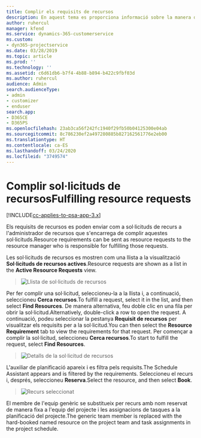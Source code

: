 ```yaml
---
title: Complir els requisits de recursos
description: En aquest tema es proporciona informació sobre la manera de complir els requisits dels recursos.
author: ruhercul
manager: kfend
ms.service: dynamics-365-customerservice
ms.custom:
- dyn365-projectservice
ms.date: 03/28/2019
ms.topic: article
ms.prod: ''
ms.technology: ''
ms.assetid: c6d61db6-b7f4-4b88-b894-b422c9fbf03d
ms.author: ruhercul
audience: Admin
search.audienceType:
- admin
- customizer
- enduser
search.app:
- D365CE
- D365PS
ms.openlocfilehash: 23ab3ca56f242fc1940f29fb50b04125300e04ab
ms.sourcegitcommit: 8c786230ef2a497280885b827162561776e2eb00
ms.translationtype: HT
ms.contentlocale: ca-ES
ms.lasthandoff: 03/24/2020
ms.locfileid: "3749574"
---
```

# <a name="fulfilling-resource-requests"></a><span data-ttu-id="ffc44-103">Complir sol·licituds de recursos</span><span class="sxs-lookup"><span data-stu-id="ffc44-103">Fulfilling resource requests</span></span>

[!INCLUDE[cc-applies-to-psa-app-3.x](../includes/cc-applies-to-psa-app-3x.md)]

<span data-ttu-id="ffc44-104">Els requisits de recursos es poden enviar com a sol·licituds de recurs a l'administrador de recursos que s'encarrega de complir aquestes sol·licituds.</span><span class="sxs-lookup"><span data-stu-id="ffc44-104">Resource requirements can be sent as resource requests to the resource manager who is responsible for fulfilling those requests.</span></span>

<span data-ttu-id="ffc44-105">Les sol·licituds de recursos es mostren com una llista a la visualització **Sol·licituds de recursos actives**.</span><span class="sxs-lookup"><span data-stu-id="ffc44-105">Resource requests are shown as a list in the **Active Resource Requests** view.</span></span>

> ![Llista de sol·licituds de recursos](media/Resource-Management-image59.png)

<span data-ttu-id="ffc44-107">Per fer complir una sol·licitud, seleccioneu-la a la llista i, a continuació, seleccioneu **Cerca recursos**.</span><span class="sxs-lookup"><span data-stu-id="ffc44-107">To fulfill a request, select it in the list, and then select **Find Resources**.</span></span> <span data-ttu-id="ffc44-108">De manera alternativa, feu doble clic en una fila per obrir la sol·licitud.</span><span class="sxs-lookup"><span data-stu-id="ffc44-108">Alternatively, double-click a row to open the request.</span></span> <span data-ttu-id="ffc44-109">A continuació, podeu seleccionar la pestanya **Requisit de recursos** per visualitzar els requisits per a la sol·licitud.</span><span class="sxs-lookup"><span data-stu-id="ffc44-109">You can then select the **Resource Requirement** tab to view the requirements for that request.</span></span> <span data-ttu-id="ffc44-110">Per començar a complir la sol·licitud, seleccioneu **Cerca recursos**.</span><span class="sxs-lookup"><span data-stu-id="ffc44-110">To start to fulfill the request, select **Find Resources**.</span></span>

> ![Detalls de la sol·licitud de recursos](media/Resource-Management-image60.png)

<span data-ttu-id="ffc44-112">L'auxiliar de planificació apareix i es filtra pels requisits.</span><span class="sxs-lookup"><span data-stu-id="ffc44-112">The Schedule Assistant appears and is filtered by the requirements.</span></span> <span data-ttu-id="ffc44-113">Seleccioneu el recurs i, després, seleccioneu **Reserva**.</span><span class="sxs-lookup"><span data-stu-id="ffc44-113">Select the resource, and then select **Book**.</span></span>

> ![Recurs seleccionat](media/Resource-Management-image61.png)

<span data-ttu-id="ffc44-115">El membre de l'equip genèric se substitueix per recurs amb nom reservat de manera fixa a l'equip del projecte i les assignacions de tasques a la planificació del projecte.</span><span class="sxs-lookup"><span data-stu-id="ffc44-115">The generic team member is replaced with the hard-booked named resource on the project team and task assignments in the project schedule.</span></span>
